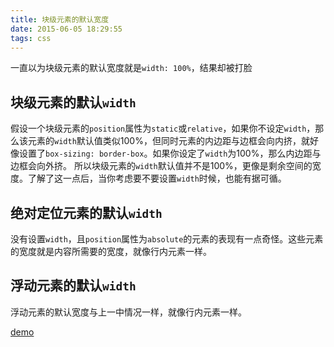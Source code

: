 ```yaml
---
title: 块级元素的默认宽度
date: 2015-06-05 18:29:55
tags: css
---
```


一直以为块级元素的默认宽度就是`width: 100%`，结果却被打脸

## 块级元素的默认`width`

假设一个块级元素的`position`属性为`static`或`relative`，如果你不设定`width`，那么该元素的`width`默认值类似100%，但同时元素的内边距与边框会向内挤，就好像设置了`box-sizing: border-box`。如果你设定了`width`为100%，那么内边距与边框会向外挤。
所以块级元素的`width`默认值并不是100%，更像是剩余空间的宽度。了解了这一点后，当你考虑要不要设置`width`时候，也能有据可循。

<!-- more -->

## 绝对定位元素的默认`width`

没有设置`width`，且`position`属性为`absolute`的元素的表现有一点奇怪。这些元素的宽度就是内容所需要的宽度，就像行内元素一样。

## 浮动元素的默认`width`

浮动元素的默认宽度与上一中情况一样，就像行内元素一样。

[demo](http://jsfiddle.net/lukas_li/00uvt70y/)


